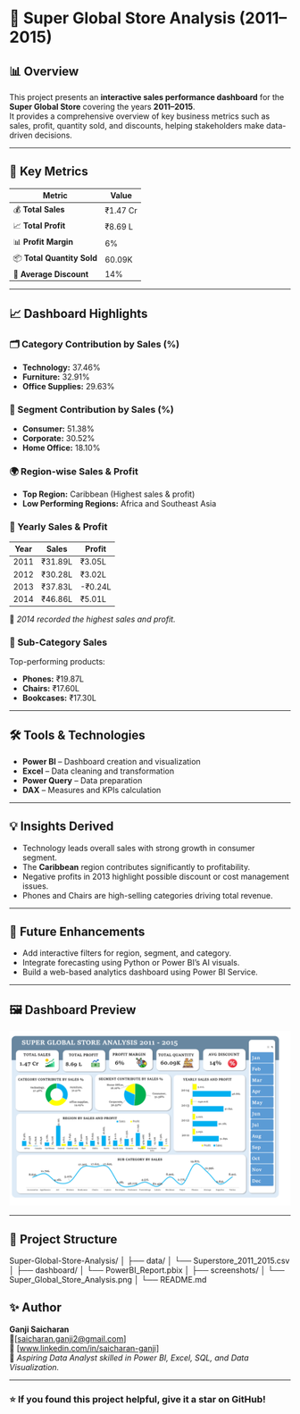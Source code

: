 # 🏪 Super Global Store Analysis (2011–2015)  

## 📊 Overview
This project presents an **interactive sales performance dashboard** for the **Super Global Store** covering the years **2011–2015**.  
It provides a comprehensive overview of key business metrics such as sales, profit, quantity sold, and discounts, helping stakeholders make data-driven decisions.

---

## 🚀 Key Metrics
| Metric | Value |
|--------|--------|
| 💰 **Total Sales** | ₹1.47 Cr |
| 📈 **Total Profit** | ₹8.69 L |
| 📊 **Profit Margin** | 6% |
| 📦 **Total Quantity Sold** | 60.09K |
| 💸 **Average Discount** | 14% |

---

## 📈 Dashboard Highlights

### 🗂 Category Contribution by Sales (%)
- **Technology:** 37.46%  
- **Furniture:** 32.91%  
- **Office Supplies:** 29.63%

### 👥 Segment Contribution by Sales (%)
- **Consumer:** 51.38%  
- **Corporate:** 30.52%  
- **Home Office:** 18.10%

### 🌍 Region-wise Sales & Profit
- **Top Region:** Caribbean (Highest sales & profit)
- **Low Performing Regions:** Africa and Southeast Asia

### 📅 Yearly Sales & Profit
| Year | Sales | Profit |
|------|--------|--------|
| 2011 | ₹31.89L | ₹3.05L |
| 2012 | ₹30.28L | ₹3.02L |
| 2013 | ₹37.83L | -₹0.24L |
| 2014 | ₹46.86L | ₹5.01L |

📌 *2014 recorded the highest sales and profit.*

### 🧾 Sub-Category Sales
Top-performing products:
- **Phones:** ₹19.87L  
- **Chairs:** ₹17.60L  
- **Bookcases:** ₹17.30L  

---

## 🛠️ Tools & Technologies
- **Power BI** – Dashboard creation and visualization  
- **Excel** – Data cleaning and transformation  
- **Power Query** – Data preparation  
- **DAX** – Measures and KPIs calculation  

---

## 💡 Insights Derived
- Technology leads overall sales with strong growth in consumer segment.  
- The **Caribbean** region contributes significantly to profitability.  
- Negative profits in 2013 highlight possible discount or cost management issues.  
- Phones and Chairs are high-selling categories driving total revenue.  

---

## 🧠 Future Enhancements
- Add interactive filters for region, segment, and category.  
- Integrate forecasting using Python or Power BI’s AI visuals.  
- Build a web-based analytics dashboard using Power BI Service.  

---

## 🖼️ Dashboard Preview
![Super Global Store Analysis Dashboard](https://github.com/saicharan-27/SUPER-GLOBAL-STORE-ANALYSIS-/blob/main/DASHBOARD.png)

---

## 📂 Project Structure

Super-Global-Store-Analysis/
│
├── data/
│ └── Superstore_2011_2015.csv
│
├── dashboard/
│ └── PowerBI_Report.pbix
│
├── screenshots/
│ └── Super_Global_Store_Analysis.png
│
└── README.md

## ✨ Author
**Ganji Saicharan**  
📧[saicharan.ganji2@gmail.com]  
💼 [www.linkedin.com/in/saicharan-ganji]  
🧠 *Aspiring Data Analyst skilled in Power BI, Excel, SQL, and Data Visualization.*

---

### ⭐ If you found this project helpful, give it a star on GitHub!

